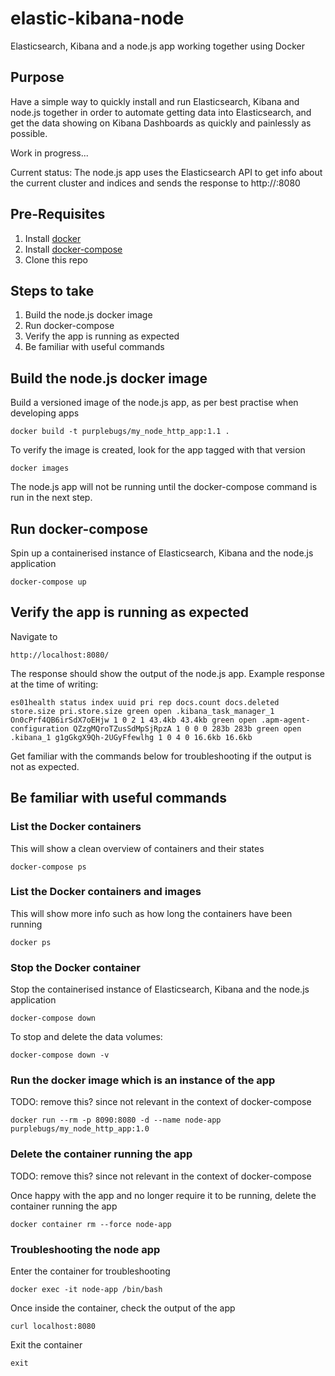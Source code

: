 # elastic-kibana-node

Elasticsearch, Kibana and a node.js app working together using Docker


## Purpose

Have a simple way to quickly install and run Elasticsearch, Kibana and node.js together in order to automate getting data into Elasticsearch, and get the data showing on Kibana Dashboards as quickly and painlessly as possible.

Work in progress...

Current status: The node.js app uses the Elasticsearch API to get info about the current cluster and indices and sends the response to http://<host>:8080


## Pre-Requisites

1. Install [docker](https://docs.docker.com/install/)
2. Install [docker-compose](https://docs.docker.com/compose/install/)
3. Clone this repo


## Steps to take

1. Build the node.js docker image
2. Run docker-compose
3. Verify the app is running as expected
4. Be familiar with useful commands


## Build the node.js docker image

Build a versioned image of the node.js app, as per best practise when developing apps

```
docker build -t purplebugs/my_node_http_app:1.1 .
```


To verify the image is created, look for the app tagged with that version

```
docker images
```

The node.js app will not be running until the docker-compose command is run in the next step.


## Run docker-compose

Spin up a containerised instance of Elasticsearch, Kibana and the node.js application

```
docker-compose up
```


## Verify the app is running as expected

Navigate to 

```
http://localhost:8080/
```

The response should show the output of the node.js app.  Example response at the time of writing:

```
es01health status index uuid pri rep docs.count docs.deleted store.size pri.store.size green open .kibana_task_manager_1 On0cPrf4QB6irSdX7oEHjw 1 0 2 1 43.4kb 43.4kb green open .apm-agent-configuration QZzgMQroTZusSdMpSjRpzA 1 0 0 0 283b 283b green open .kibana_1 g1gGkgX9Qh-2UGyFfewlhg 1 0 4 0 16.6kb 16.6kb
```

Get familiar with the commands below for troubleshooting if the output is not as expected.



## Be familiar with useful commands


### List the Docker containers

This will show a clean overview of containers and their states

```docker-compose ps```


### List the Docker containers and images

This will show more info such as how long the containers have been running

```
docker ps
```


### Stop the Docker container

Stop the containerised instance of Elasticsearch, Kibana and the node.js application

```
docker-compose down
```


To stop and delete the data volumes:

```
docker-compose down -v
```

### Run the docker image which is an instance of the app

TODO: remove this? since not relevant in the context of docker-compose
```
docker run --rm -p 8090:8080 -d --name node-app purplebugs/my_node_http_app:1.0
```


### Delete the container running the app

TODO: remove this? since not relevant in the context of docker-compose

Once happy with the app and no longer require it to be running, delete the container running the app

```
docker container rm --force node-app
```


### Troubleshooting the node app

Enter the container for troubleshooting

```
docker exec -it node-app /bin/bash
```

Once inside the container, check the output of the app

```
curl localhost:8080
```

Exit the container

```
exit
```
